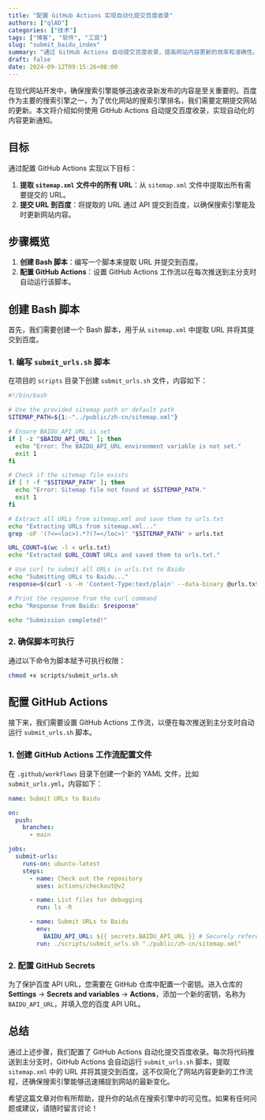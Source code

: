 ```yaml
---
title: "配置 GitHub Actions 实现自动化提交百度收录"
authors: ["qlAD"]
categories: ["技术"]
tags: ["博客", "软件", "工具"]
slug: "submit_baidu_index"
summary: "通过 GitHub Actions 自动提交百度收录，提高网站内容更新的效率和准确性。"
draft: false
date: 2024-09-12T09:15:26+08:00
---
```


在现代网站开发中，确保搜索引擎能够迅速收录新发布的内容是至关重要的。百度作为主要的搜索引擎之一，为了优化网站的搜索引擎排名，我们需要定期提交网站的更新。本文将介绍如何使用 GitHub Actions 自动提交百度收录，实现自动化的内容更新通知。

## 目标

通过配置 GitHub Actions 实现以下目标：
1. **提取 `sitemap.xml` 文件中的所有 URL**：从 `sitemap.xml` 文件中提取出所有需要提交的 URL。
2. **提交 URL 到百度**：将提取的 URL 通过 API 提交到百度，以确保搜索引擎能及时更新网站内容。

## 步骤概览

1. **创建 Bash 脚本**：编写一个脚本来提取 URL 并提交到百度。
2. **配置 GitHub Actions**：设置 GitHub Actions 工作流以在每次推送到主分支时自动运行该脚本。

## 创建 Bash 脚本

首先，我们需要创建一个 Bash 脚本，用于从 `sitemap.xml` 中提取 URL 并将其提交到百度。

### 1. 编写 `submit_urls.sh` 脚本

在项目的 `scripts` 目录下创建 `submit_urls.sh` 文件，内容如下：

```bash
#!/bin/bash

# Use the provided sitemap path or default path
SITEMAP_PATH=${1:-"../public/zh-cn/sitemap.xml"}

# Ensure BAIDU_API_URL is set
if [ -z "$BAIDU_API_URL" ]; then
  echo "Error: The BAIDU_API_URL environment variable is not set."
  exit 1
fi

# Check if the sitemap file exists
if [ ! -f "$SITEMAP_PATH" ]; then
  echo "Error: Sitemap file not found at $SITEMAP_PATH."
  exit 1
fi

# Extract all URLs from sitemap.xml and save them to urls.txt
echo "Extracting URLs from sitemap.xml..."
grep -oP '(?<=<loc>).*?(?=</loc>)' "$SITEMAP_PATH" > urls.txt

URL_COUNT=$(wc -l < urls.txt)
echo "Extracted $URL_COUNT URLs and saved them to urls.txt."

# Use curl to submit all URLs in urls.txt to Baidu
echo "Submitting URLs to Baidu..."
response=$(curl -s -H 'Content-Type:text/plain' --data-binary @urls.txt "$BAIDU_API_URL")

# Print the response from the curl command
echo "Response from Baidu: $response"

echo "Submission completed!"
```

### 2. 确保脚本可执行

通过以下命令为脚本赋予可执行权限：

```bash
chmod +x scripts/submit_urls.sh
```

## 配置 GitHub Actions

接下来，我们需要设置 GitHub Actions 工作流，以便在每次推送到主分支时自动运行 `submit_urls.sh` 脚本。

### 1. 创建 GitHub Actions 工作流配置文件

在 `.github/workflows` 目录下创建一个新的 YAML 文件，比如 `submit_urls.yml`，内容如下：

```yaml
name: Submit URLs to Baidu

on:
  push:
    branches:
      - main

jobs:
  submit-urls:
    runs-on: ubuntu-latest
    steps:
      - name: Check out the repository
        uses: actions/checkout@v2

      - name: List files for debugging
        run: ls -R

      - name: Submit URLs to Baidu
        env:
          BAIDU_API_URL: ${{ secrets.BAIDU_API_URL }} # Securely reference the secret
        run: ./scripts/submit_urls.sh "./public/zh-cn/sitemap.xml"
```

### 2. 配置 GitHub Secrets

为了保护百度 API URL，您需要在 GitHub 仓库中配置一个密钥。进入仓库的 **Settings** -> **Secrets and variables** -> **Actions**，添加一个新的密钥，名称为 `BAIDU_API_URL`，并填入您的百度 API URL。

## 总结

通过上述步骤，我们配置了 GitHub Actions 自动化提交百度收录。每次将代码推送到主分支时，GitHub Actions 会自动运行 `submit_urls.sh` 脚本，提取 `sitemap.xml` 中的 URL 并将其提交到百度。这不仅简化了网站内容更新的工作流程，还确保搜索引擎能够迅速捕捉到网站的最新变化。

希望这篇文章对你有所帮助，提升你的站点在搜索引擎中的可见性。如果有任何问题或建议，请随时留言讨论！